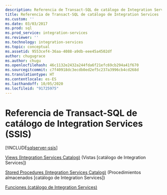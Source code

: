 ```yaml
---
description: Referencia de Transact-SQL de catálogo de Integration Services (SSIS)
title: Referencia de Transact-SQL de catálogo de Integration Services | Microsoft Docs
ms.custom: ''
ms.date: 03/03/2017
ms.prod: sql
ms.prod_service: integration-services
ms.reviewer: ''
ms.technology: integration-services
ms.topic: conceptual
ms.assetid: 9553cef4-36aa-4088-a9db-eee45a4502df
author: chugugrace
ms.author: chugu
ms.openlocfilehash: 46c1132e2432a244fda6f21efc69cb294a41f670
ms.sourcegitcommit: c7f40918dc3ecdb0ed2ef5c237a3996cb4cd268d
ms.translationtype: HT
ms.contentlocale: es-ES
ms.lasthandoff: 10/05/2020
ms.locfileid: "91725975"
---
```

# <a name="integration-services-ssis-catalog-transact-sql-reference"></a>Referencia de Transact-SQL de catálogo de Integration Services (SSIS)

[!INCLUDE[sqlserver-ssis](../../includes/applies-to-version/sqlserver-ssis.md)]


[Views &#40;Integration Services Catalog&#41;](../../integration-services/system-views/views-integration-services-catalog.md) (Vistas [catálogo de Integration Services])  
  
 [Stored Procedures &#40;Integration Services Catalog&#41;](../../integration-services/system-stored-procedures/stored-procedures-integration-services-catalog.md) (Procedimientos almacenados [catálogo de Integration Services])  
  
 [Funciones &#40;catálogo de Integration Services&#41;](../functions-dm-execution-performance-counters.md)